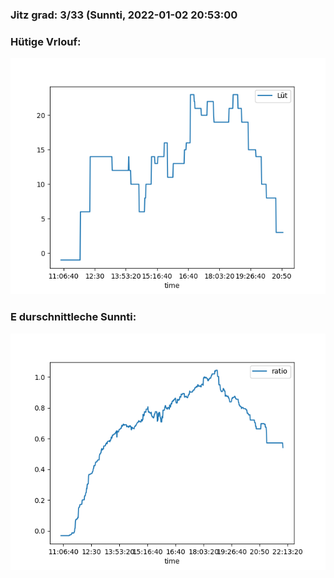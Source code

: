 ### Jitz grad: 3/33 (Sunnti, 2022-01-02 20:53:00

### Hütige Vrlouf:
![Graph](Today.png)

### E durschnittleche Sunnti:
![Graph](Sunnti.png)
